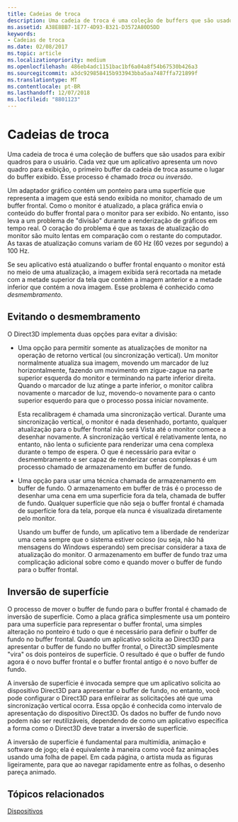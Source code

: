 ```yaml
---
title: Cadeias de troca
description: Uma cadeia de troca é uma coleção de buffers que são usados para exibir quadros para o usuário.
ms.assetid: A38E8BB7-1E77-4D93-B321-D3572A80D5DD
keywords:
- Cadeias de troca
ms.date: 02/08/2017
ms.topic: article
ms.localizationpriority: medium
ms.openlocfilehash: 486eb4adc1151bac1bf6a04a8f54b67530b426a3
ms.sourcegitcommit: a3dc929858415b933943bba5aa7487ffa721899f
ms.translationtype: MT
ms.contentlocale: pt-BR
ms.lasthandoff: 12/07/2018
ms.locfileid: "8801123"
---
```

# <a name="swap-chains"></a>Cadeias de troca


Uma cadeia de troca é uma coleção de buffers que são usados para exibir quadros para o usuário. Cada vez que um aplicativo apresenta um novo quadro para exibição, o primeiro buffer da cadeia de troca assume o lugar do buffer exibido. Esse processo é chamado *troca* ou *inversão*.

Um adaptador gráfico contém um ponteiro para uma superfície que representa a imagem que está sendo exibida no monitor, chamado de um buffer frontal. Como o monitor é atualizado, a placa gráfica envia o conteúdo do buffer frontal para o monitor para ser exibido. No entanto, isso leva a um problema de "divisão" durante a renderização de gráficos em tempo real. O coração do problema é que as taxas de atualização do monitor são muito lentas em comparação com o restante do computador. As taxas de atualização comuns variam de 60 Hz (60 vezes por segundo) a 100 Hz.

Se seu aplicativo está atualizando o buffer frontal enquanto o monitor está no meio de uma atualização, a imagem exibida será recortada na metade com a metade superior da tela que contém a imagem anterior e a metade inferior que contém a nova imagem. Esse problema é conhecido como *desmembramento*.

## <a name="span-idavoidingtearingspanspan-idavoidingtearingspanspan-idavoidingtearingspanavoiding-tearing"></a><span id="Avoiding_tearing"></span><span id="avoiding_tearing"></span><span id="AVOIDING_TEARING"></span>Evitando o desmembramento


O Direct3D implementa duas opções para evitar a divisão:

-   Uma opção para permitir somente as atualizações de monitor na operação de retorno vertical (ou sincronização vertical). Um monitor normalmente atualiza sua imagem, movendo um marcador de luz horizontalmente, fazendo um movimento em zigue-zague na parte superior esquerda do monitor e terminando na parte inferior direita. Quando o marcador de luz atinge a parte inferior, o monitor calibra novamente o marcador de luz, movendo-o novamente para o canto superior esquerdo para que o processo possa iniciar novamente.

    Esta recalibragem é chamada uma sincronização vertical. Durante uma sincronização vertical, o monitor é nada desenhado, portanto, qualquer atualização para o buffer frontal não será Vista até o monitor comece a desenhar novamente. A sincronização vertical é relativamente lenta, no entanto, não lenta o suficiente para renderizar uma cena complexa durante o tempo de espera. O que é necessário para evitar o desmembramento e ser capaz de renderizar cenas complexas é um processo chamado de armazenamento em buffer de fundo.

-   Uma opção para usar uma técnica chamada de armazenamento em buffer de fundo. O armazenamento em buffer de trás é o processo de desenhar uma cena em uma superfície fora da tela, chamada de buffer de fundo. Qualquer superfície que não seja o buffer frontal é chamada de superfície fora da tela, porque ela nunca é visualizada diretamente pelo monitor.

    Usando um buffer de fundo, um aplicativo tem a liberdade de renderizar uma cena sempre que o sistema estiver ocioso (ou seja, não há mensagens do Windows esperando) sem precisar considerar a taxa de atualização do monitor. O armazenamento em buffer de fundo traz uma complicação adicional sobre como e quando mover o buffer de fundo para o buffer frontal.

## <a name="span-idsurfaceflippingspanspan-idsurfaceflippingspanspan-idsurfaceflippingspansurface-flipping"></a><span id="Surface_flipping"></span><span id="surface_flipping"></span><span id="SURFACE_FLIPPING"></span>Inversão de superfície


O processo de mover o buffer de fundo para o buffer frontal é chamado de inversão de superfície. Como a placa gráfica simplesmente usa um ponteiro para uma superfície para representar o buffer frontal, uma simples alteração no ponteiro é tudo o que é necessário para definir o buffer de fundo no buffer frontal. Quando um aplicativo solicita ao Direct3D para apresentar o buffer de fundo no buffer frontal, o Direct3D simplesmente "vira" os dois ponteiros de superfície. O resultado é que o buffer de fundo agora é o novo buffer frontal e o buffer frontal antigo é o novo buffer de fundo.

A inversão de superfície é invocada sempre que um aplicativo solicita ao dispositivo Direct3D para apresentar o buffer de fundo, no entanto, você pode configurar o Direct3D para enfileirar as solicitações até que uma sincronização vertical ocorra. Essa opção é conhecida como intervalo de apresentação do dispositivo Direct3D. Os dados no buffer de fundo novo podem não ser reutilizáveis, dependendo de como um aplicativo especifica a forma como o Direct3D deve tratar a inversão de superfície.

A inversão de superfície é fundamental para multimídia, animação e software de jogo; ela é equivalente à maneira como você faz animações usando uma folha de papel. Em cada página, o artista muda as figuras ligeiramente, para que ao navegar rapidamente entre as folhas, o desenho pareça animado.

## <a name="span-idrelated-topicsspanrelated-topics"></a><span id="related-topics"></span>Tópicos relacionados


[Dispositivos](devices.md)

 

 




